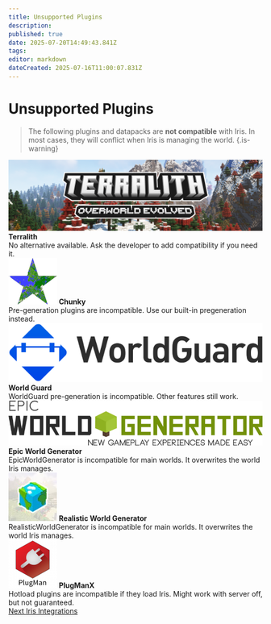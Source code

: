 ```yaml
---
title: Unsupported Plugins
description: 
published: true
date: 2025-07-20T14:49:43.841Z
tags: 
editor: markdown
dateCreated: 2025-07-16T11:00:07.831Z
---
```


# Unsupported Plugins
> The following plugins and datapacks are **not compatible** with Iris. In most cases, they will conflict when Iris is managing the world.
{.is-warning}

<div class="grid-unsupported">
<div class="card-unsupported">
  <img src="/iris_docs/unsupported_plugins/terralith.png" alt="Terralith Datapack">
  <strong>Terralith</strong><br>
  No alternative available. Ask the developer to add compatibility if you need it.
</div>

<div class="card-unsupported">
  <img src="/iris_docs/unsupported_plugins/chunky.webp" alt="Chunky">
  <strong>Chunky</strong><br>
  Pre-generation plugins are incompatible. Use our built-in pregeneration instead.
</div>

<div class="card-unsupported">
  <img src="/iris_docs/unsupported_plugins/worldguard.png" alt="WorldGuard">
  <strong>World Guard</strong><br>
  WorldGuard pre-generation is incompatible. Other features still work.
</div>

<div class="card-unsupported">
  <img src="/iris_docs/unsupported_plugins/ewg.webp" alt="EWG">
  <strong>Epic World Generator</strong><br>
  EpicWorldGenerator is incompatible for main worlds. It overwrites the world Iris manages.
</div>

<div class="card-unsupported">
  <img src="/iris_docs/unsupported_plugins/rwg.jpg" alt="RWG">
  <strong>Realistic World Generator</strong><br>
  RealisticWorldGenerator is incompatible for main worlds. It overwrites the world Iris manages.
</div>

<div class="card-unsupported">
  <img src="/iris_docs/unsupported_plugins/plugmanx.png" alt="PlugManX">
  <strong>PlugManX</strong><br>
  Hotload plugins are incompatible if they load Iris. Might work with server off, but not guaranteed.
</div>

<div class="links-list">
  <a href="/doc/iris/integrations" class="next-link">
    <span class="link-text">Next</span>
    <span class="link-description">Iris Integrations</span>
  </a>

</div>
